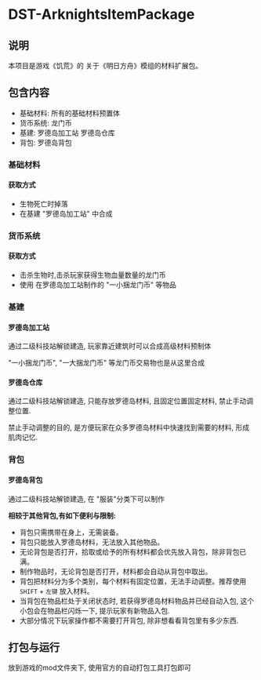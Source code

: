 # DST-ArknightsItemPackage

## 说明

本项目是游戏《饥荒》的 关于《明日方舟》模组的材料扩展包。

## 包含内容

* 基础材料: 所有的基础材料预置体
* 货币系统: 龙门币
* 基建: 罗德岛加工站 罗德岛仓库
* 背包: 罗德岛背包

### 基础材料

#### 获取方式
* 生物死亡时掉落
* 在基建 "罗德岛加工站" 中合成

### 货币系统

#### 获取方式
* 击杀生物时,击杀玩家获得生物血量数量的龙门币
* 使用 在罗德岛加工站制作的 "一小捆龙门币" 等物品

### 基建

#### 罗德岛加工站

通过二级科技站解锁建造, 玩家靠近建筑时可以合成高级材料预制体

"一小捆龙门币", "一大捆龙门币" 等龙门币交易物也是从这里合成

#### 罗德岛仓库

通过二级科技站解锁建造, 只能存放罗德岛材料, 且固定位置固定材料, 禁止手动调整位置.

禁止手动调整的目的, 是方便玩家在众多罗德岛材料中快速找到需要的材料, 形成肌肉记忆.

### 背包

#### 罗德岛背包

通过二级科技站解锁建造, 在 "服装"分类下可以制作

**相较于其他背包,有如下便利与限制:**
* 背包只需携带在身上，无需装备。
* 背包只能放入罗德岛材料，无法放入其他物品。
* 无论背包是否打开，拾取或给予的所有材料都会优先放入背包，除非背包已满。
* 制作物品时，无论背包是否打开，材料都会自动从背包中取出。
* 背包把材料分为多个类别，每个材料有固定位置，无法手动调整。推荐使用 `SHIFT` + `左键` 放入材料。
* 当背包在物品栏处于关闭状态时, 若获得罗德岛材料物品并已经自动入包, 这个小包会在物品栏闪烁一下, 提示玩家有新物品入包.
* 大部分情况下玩家操作都不需要打开背包, 除非想看看背包里有多少东西.

## 打包与运行

放到游戏的mod文件夹下, 使用官方的自动打包工具打包即可

